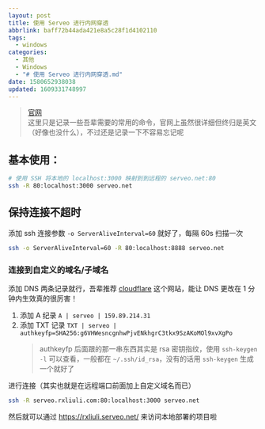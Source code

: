 ```yaml
---
layout: post
title: 使用 Serveo 进行内网穿透
abbrlink: baff72b44ada421e8a5c28f1d4102110
tags:
  - windows
categories:
  - 其他
  - Windows
  - "# 使用 Serveo 进行内网穿透.md"
date: 1580652938038
updated: 1609331748997
---
```


> [官网](https://serveo.net/)\
> 这里只是记录一些吾辈需要的常用的命令，官网上虽然很详细但终归是英文（好像也没什么），不过还是记录一下不容易忘记呢

## 基本使用：

```bash
# 使用 SSH 将本地的 localhost:3000 映射到到远程的 serveo.net:80
ssh -R 80:localhost:3000 serveo.net
```

## 保持连接不超时

添加 ssh 连接参数 `-o ServerAliveInterval=60` 就好了，每隔 60s 扫描一次

```bash
ssh -o ServerAliveInterval=60 -R 80:localhost:8888 serveo.net
```

### 连接到自定义的域名/子域名

添加 DNS 两条记录就行，吾辈推荐 [cloudflare](https://dash.cloudflare.com) 这个网站，能让 DNS 更改在 1 分钟内生效真的很厉害！

1. 添加 A 纪录 `A | serveo | 159.89.214.31`
2. 添加 TXT 记录 `TXT | serveo | authkeyfp=SHA256:g6VHWesncgnhwPjvENkhgrC3tkx9SzAKoMOl9xvXgPo`
   > authkeyfp 后面跟的那一串东西其实是 rsa 密钥指纹，使用 `ssh-keygen -l` 可以查看，一般都在 `~/.ssh/id_rsa`，没有的话用 `ssh-keygen` 生成一个就好了

进行连接（其实也就是在远程端口前面加上自定义域名而已）

```bash
ssh -R serveo.rxliuli.com:80:localhost:3000 serveo.net
```

然后就可以通过 <https://rxliuli.serveo.net/> 来访问本地部署的项目啦
